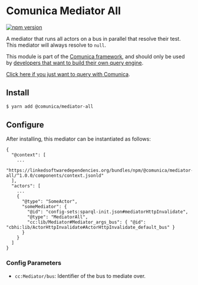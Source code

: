 # Comunica Mediator All

[![npm version](https://badge.fury.io/js/%40comunica%2Fmediator-all.svg)](https://www.npmjs.com/package/@comunica/mediator-all)

A mediator that runs all actors on a bus in parallel that resolve their test.
This mediator will always resolve to `null`.

This module is part of the [Comunica framework](https://github.com/comunica/comunica),
and should only be used by [developers that want to build their own query engine](https://comunica.dev/docs/modify/).

[Click here if you just want to query with Comunica](https://comunica.dev/docs/query/).

## Install

```bash
$ yarn add @comunica/mediator-all
```

## Configure

After installing, this mediator can be instantiated as follows:
```text
{
  "@context": [
    ...
    "https://linkedsoftwaredependencies.org/bundles/npm/@comunica/mediator-all/^1.0.0/components/context.jsonld"  
  ],
  "actors": [
    ...
    {
      "@type": "SomeActor",
      "someMediator": {
        "@id": "config-sets:sparql-init.json#mediatorHttpInvalidate",
        "@type": "MediatorAll",
        "cc:lib/Mediator#Mediator_args_bus": { "@id": "cbhi:lib/ActorHttpInvalidate#ActorHttpInvalidate_default_bus" }
      }
    }
  ]
}
```

### Config Parameters

* `cc:Mediator/bus`: Identifier of the bus to mediate over.

